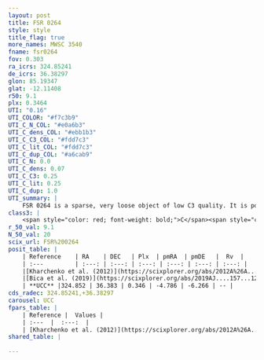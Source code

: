 ```yaml
---
layout: post
title: FSR 0264
style: style
title_flag: true
more_names: MWSC 3540
fname: fsr0264
fov: 0.303
ra_icrs: 324.85241
de_icrs: 36.38297
glon: 85.19347
glat: -12.11408
r50: 9.1
plx: 0.3464
UTI: "0.16"
UTI_COLOR: "#f7c3b9"
UTI_C_N_COL: "#e0a6b3"
UTI_C_dens_COL: "#ebb1b3"
UTI_C_C3_COL: "#fdd7c3"
UTI_C_lit_COL: "#fdd7c3"
UTI_C_dup_COL: "#a6cab9"
UTI_C_N: 0.0
UTI_C_dens: 0.07
UTI_C_C3: 0.25
UTI_C_lit: 0.25
UTI_C_dup: 1.0
UTI_summary: |
    FSR 0264 is a sparse, very loose object of low C3 quality. It is poorly studied in the literature, with no articles listed in the last 6 years.<br><br><span style="color: #99180f; font-weight: bold;">Warning: </span>contains less than 25 stars with <i>P>0.5</i> estimated.
class3: |
    <span style="color: red; font-weight: bold;">C</span><span style="color: red; font-weight: bold;">C</span>
r_50_val: 9.1
N_50_val: 20
scix_url: FSR%200264
posit_table: |
    | Reference    | RA    | DEC   | Plx  | pmRA  | pmDE   |  Rv  |
    | :---         | :---: | :---: | :---: | :---: | :---: | :---: |
    |[Kharchenko et al. (2012)](https://scixplorer.org/abs/2012A%26A...543A.156K) | 324.813 | 36.355 | -- | -2.17 | -2.17 | -- |
    |[Bica et al. (2019)](https://scixplorer.org/abs/2019AJ....157...12B) | 324.812 | 36.363 | -- | -- | -- | -- |
    | **UCC** |324.852 | 36.383 | 0.346 | -4.786 | -6.266 | -- | 
cds_radec: 324.85241,+36.38297
carousel: UCC
fpars_table: |
    | Reference |  Values |
    | :---  |  :---:  |
    | [Kharchenko et al. (2012)](https://scixplorer.org/abs/2012A%26A...543A.156K) | `e_bv=0.312, distance=2398, log_age=9.41` |
shared_table: |
    
---
```

